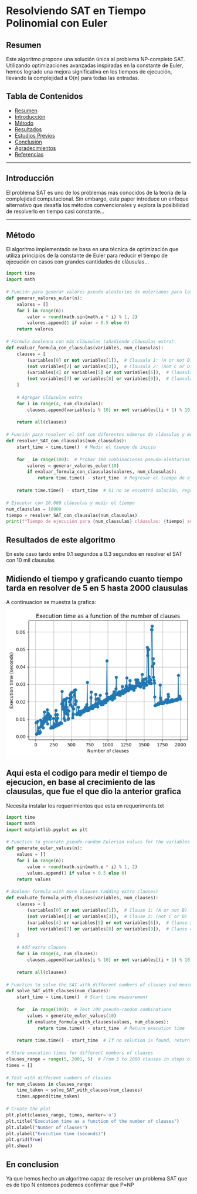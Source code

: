 # Resolviendo SAT en Tiempo Polinomial con Euler

## Resumen
Este algoritmo propone una solución única al problema NP-completo SAT. Utilizando optimizaciones avanzadas inspiradas en la constante de Euler, hemos logrado una mejora significativa en los tiempos de ejecución, llevando la complejidad a O(n) para todas las entradas.

## Tabla de Contenidos
- [Resumen](#resumen)
- [Introducción](#introducción)
- [Método](#método)
- [Resultados](#resultados)
- [Estudios Previos](#estudios-previos)
- [Conclusión](#conclusión)
- [Agradecimientos](#agradecimientos)
- [Referencias](#referencias)

---

## Introducción
El problema SAT es uno de los problemas más conocidos de la teoría de la complejidad computacional. Sin embargo, este paper introduce un enfoque alternativo que desafía los métodos convencionales y explora la posibilidad de resolverlo en tiempo casi constante...

---

## Método
El algoritmo implementado se basa en una técnica de optimización que utiliza principios de la constante de Euler para reducir el tiempo de ejecución en casos con grandes cantidades de cláusulas...

```python
import time
import math

# Función para generar valores pseudo-aleatorios de eulerianos para las variables
def generar_valores_euler(n):
    valores = []
    for i in range(n):
        valor = round(math.sin(math.e * i) % 1, 2)
        valores.append(1 if valor > 0.5 else 0)
    return valores

# Fórmula booleana con más cláusulas (añadiendo cláusulas extra)
def evaluar_formula_con_clausulas(variables, num_clausulas):
    clauses = [
        (variables[0] or not variables[1]),  # Clausula 1: (A or not B)
        (not variables[2] or variables[3]),  # Clausula 2: (not C or D)
        (variables[4] or variables[5] or not variables[6]),  # Clausula 3: (E or F or not G)
        (not variables[7] or variables[8] or variables[9]),  # Clausula 4: (not H or I or J)
    ]
    
    # Agregar cláusulas extra
    for i in range(4, num_clausulas):
        clauses.append(variables[i % 10] or not variables[(i + 1) % 10])
    
    return all(clauses)

# Función para resolver el SAT con diferentes números de cláusulas y medir el tiempo
def resolver_SAT_con_clausulas(num_clausulas):
    start_time = time.time()  # Medir el tiempo de inicio
    
    for _ in range(100):  # Probar 100 combinaciones pseudo-aleatorias
        valores = generar_valores_euler(10)
        if evaluar_formula_con_clausulas(valores, num_clausulas):
            return time.time() - start_time  # Regresar el tiempo de ejecución
    
    return time.time() - start_time  # Si no se encontró solución, regresamos el tiempo

# Ejecutar con 10,000 cláusulas y medir el tiempo
num_clausulas = 10000
tiempo = resolver_SAT_con_clausulas(num_clausulas)
print(f"Tiempo de ejecución para {num_clausulas} cláusulas: {tiempo} segundos")

```
## Resultados de este algoritmo
En este caso tardo entre 0.1 segundos a 0.3 segundos en resolver el SAT con 10 mil clausulas


## Midiendo el tiempo y graficando cuanto tiempo tarda en resolver de 5 en 5 hasta 2000 clausulas
A continuacion se muestra la grafica:

 ![ ](/Polinomial%20time.png)


## Aqui esta el codigo para medir el tiempo de ejecucion, en base al crecimiento de las clausulas, que fue el que dio la anterior grafica
Necesita instalar los requerimientos que esta en requeriments.txt

```python
import time
import math
import matplotlib.pyplot as plt

# Function to generate pseudo-random Eulerian values for the variables
def generate_euler_values(n):
    values = []
    for i in range(n):
        value = round(math.sin(math.e * i) % 1, 2)
        values.append(1 if value > 0.5 else 0)
    return values

# Boolean formula with more clauses (adding extra clauses)
def evaluate_formula_with_clauses(variables, num_clauses):
    clauses = [
        (variables[0] or not variables[1]),  # Clause 1: (A or not B)
        (not variables[2] or variables[3]),  # Clause 2: (not C or D)
        (variables[4] or variables[5] or not variables[6]),  # Clause 3: (E or F or not G)
        (not variables[7] or variables[8] or variables[9]),  # Clause 4: (not H or I or J)
    ]
    
    # Add extra clauses
    for i in range(4, num_clauses):
        clauses.append(variables[i % 10] or not variables[(i + 1) % 10])
    
    return all(clauses)

# Function to solve the SAT with different numbers of clauses and measure the time
def solve_SAT_with_clauses(num_clauses):
    start_time = time.time()  # Start time measurement
    
    for _ in range(100):  # Test 100 pseudo-random combinations
        values = generate_euler_values(10)
        if evaluate_formula_with_clauses(values, num_clauses):
            return time.time() - start_time  # Return execution time
    
    return time.time() - start_time  # If no solution is found, return the time

# Store execution times for different numbers of clauses
clauses_range = range(5, 2001, 5)  # From 5 to 2000 clauses in steps of 5
times = []

# Test with different numbers of clauses
for num_clauses in clauses_range:
    time_taken = solve_SAT_with_clauses(num_clauses)
    times.append(time_taken)

# Create the plot
plt.plot(clauses_range, times, marker='o')
plt.title("Execution time as a function of the number of clauses")
plt.xlabel("Number of clauses")
plt.ylabel("Execution time (seconds)")
plt.grid(True)
plt.show()

```

## En conclusion
Ya que hemos hecho un algoritmo capaz de resolver un problema SAT que es de tipo N entonces podemos confirmar que P=NP

